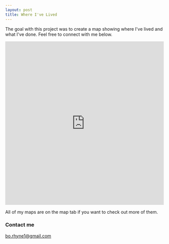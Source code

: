 ```yaml
---
layout: post
title: Where I've Lived
---
```


The goal with this project was to create a map showing where I've lived and what I've done. Feel free to connect with me below.

<iframe width='100%' height='520' frameborder='0' src="https://borhyne.carto.com/viz/9788c020-a918-11e6-95ec-0e3ff518bd15/embed_map" allowfullscreen webkitallowfullscreen mozallowfullscreen oallowfullscreen msallowfullscreen></iframe>

All of my maps are on the map tab if you want to check out more of them.  


### Contact me

[bo.rhyne1@gmail.com](mailto:bo.rhyne1@gmail.com)
